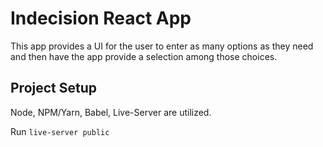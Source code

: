 # Indecision React App

This app provides a UI for the user to enter as many options as they need and then have the app provide a selection among those choices.  

## Project Setup

Node, NPM/Yarn, Babel, Live-Server are utilized. 

Run `live-server public`